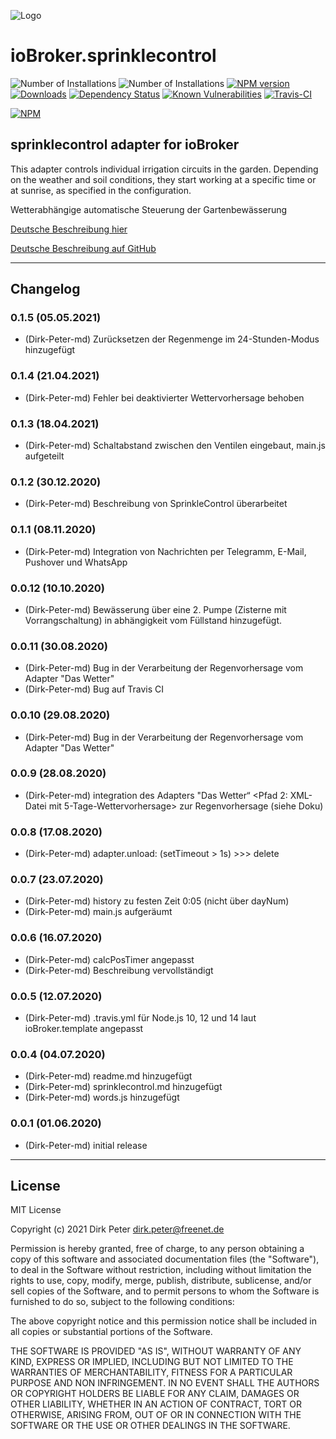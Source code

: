 ![Logo](admin/sprinklecontrol.png)
# ioBroker.sprinklecontrol



![Number of Installations](http://iobroker.live/badges/sprinklecontrol-installed.svg) 
![Number of Installations](http://iobroker.live/badges/sprinklecontrol-stable.svg)
[![NPM version](http://img.shields.io/npm/v/iobroker.sprinklecontrol.svg)](https://www.npmjs.com/package/iobroker.sprinklecontrol)
[![Downloads](https://img.shields.io/npm/dm/iobroker.sprinklecontrol.svg)](https://www.npmjs.com/package/iobroker.sprinklecontrol)
[![Dependency Status](https://img.shields.io/david/Dirk-Peter-md/iobroker.sprinklecontrol.svg)](https://david-dm.org/Dirk-Peter-md/iobroker.sprinklecontrol)
[![Known Vulnerabilities](https://snyk.io/test/github/Dirk-Peter-md/ioBroker.sprinklecontrol/badge.svg)](https://snyk.io/test/github/Dirk-Peter-md/ioBroker.sprinklecontrol)
[![Travis-CI](http://img.shields.io/travis/Dirk-Peter-md/ioBroker.sprinklecontrol/master.svg)](https://travis-ci.org/Dirk-Peter-md/ioBroker.sprinklecontrol)


[![NPM](https://nodei.co/npm/iobroker.sprinklecontrol.png?downloads=true)](https://nodei.co/npm/iobroker.sprinklecontrol/)


## sprinklecontrol adapter for ioBroker

This adapter controls individual irrigation circuits in the garden. Depending on the weather and soil conditions, they start working at a specific time or at sunrise, as specified in the configuration.

Wetterabhängige automatische Steuerung der Gartenbewässerung

[Deutsche Beschreibung hier](docs/de/sprinklecontrol.md)

[Deutsche Beschreibung auf GitHub](https://github.com/Dirk-Peter-md/ioBroker.sprinklecontrol/blob/master/docs/de/sprinklecontrol.md)

*************************************************************************************************************************************


## Changelog

### 0.1.5 (05.05.2021)
* (Dirk-Peter-md) Zurücksetzen der Regenmenge im 24-Stunden-Modus hinzugefügt

### 0.1.4 (21.04.2021)
* (Dirk-Peter-md) Fehler bei deaktivierter Wettervorhersage behoben

### 0.1.3 (18.04.2021)
* (Dirk-Peter-md) Schaltabstand zwischen den Ventilen eingebaut, main.js aufgeteilt

### 0.1.2 (30.12.2020)
* (Dirk-Peter-md) Beschreibung von SprinkleControl überarbeitet

### 0.1.1 (08.11.2020)
* (Dirk-Peter-md) Integration von Nachrichten per Telegramm, E-Mail, Pushover und WhatsApp

### 0.0.12 (10.10.2020)
* (Dirk-Peter-md) Bewässerung über eine 2. Pumpe (Zisterne mit Vorrangschaltung) in abhängigkeit vom Füllstand hinzugefügt.

### 0.0.11 (30.08.2020)
* (Dirk-Peter-md) Bug in der Verarbeitung der Regenvorhersage vom Adapter "Das Wetter"
* (Dirk-Peter-md) Bug auf Travis CI

### 0.0.10 (29.08.2020)
* (Dirk-Peter-md) Bug in der Verarbeitung der Regenvorhersage vom Adapter "Das Wetter"

### 0.0.9 (28.08.2020)
* (Dirk-Peter-md) integration des Adapters "Das Wetter“ <Pfad 2: XML-Datei mit 5-Tage-Wettervorhersage> zur Regenvorhersage (siehe Doku)

### 0.0.8 (17.08.2020)
* (Dirk-Peter-md) adapter.unload: (setTimeout > 1s) >>> delete

### 0.0.7 (23.07.2020)
* (Dirk-Peter-md) history zu festen Zeit 0:05 (nicht über dayNum)
* (Dirk-Peter-md) main.js aufgeräumt

### 0.0.6 (16.07.2020)
* (Dirk-Peter-md) calcPosTimer angepasst
* (Dirk-Peter-md) Beschreibung vervollständigt

### 0.0.5 (12.07.2020)
* (Dirk-Peter-md) .travis.yml für Node.js 10, 12 und 14 laut ioBroker.template angepasst

### 0.0.4 (04.07.2020)
* (Dirk-Peter-md) readme.md hinzugefügt
* (Dirk-Peter-md) sprinklecontrol.md hinzugefügt
* (Dirk-Peter-md) words.js hinzugefügt

### 0.0.1 (01.06.2020)
* (Dirk-Peter-md) initial release


*************************************************************************************************************************************



## License
MIT License

Copyright (c) 2021 Dirk Peter <dirk.peter@freenet.de>

Permission is hereby granted, free of charge, to any person obtaining a copy
of this software and associated documentation files (the "Software"), to deal
in the Software without restriction, including without limitation the rights
to use, copy, modify, merge, publish, distribute, sublicense, and/or sell
copies of the Software, and to permit persons to whom the Software is
furnished to do so, subject to the following conditions:

The above copyright notice and this permission notice shall be included in all
copies or substantial portions of the Software.

THE SOFTWARE IS PROVIDED "AS IS", WITHOUT WARRANTY OF ANY KIND, EXPRESS OR
IMPLIED, INCLUDING BUT NOT LIMITED TO THE WARRANTIES OF MERCHANTABILITY,
FITNESS FOR A PARTICULAR PURPOSE AND NON INFRINGEMENT. IN NO EVENT SHALL THE
AUTHORS OR COPYRIGHT HOLDERS BE LIABLE FOR ANY CLAIM, DAMAGES OR OTHER
LIABILITY, WHETHER IN AN ACTION OF CONTRACT, TORT OR OTHERWISE, ARISING FROM,
OUT OF OR IN CONNECTION WITH THE SOFTWARE OR THE USE OR OTHER DEALINGS IN THE
SOFTWARE.

